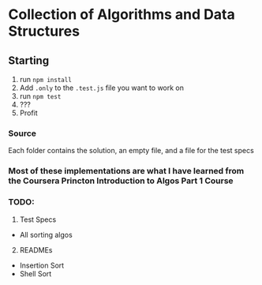 # Collection of Algorithms and Data Structures

## Starting
1. run `npm install`
2. Add `.only` to the `.test.js` file you want to work on
3. run `npm test`
4. ???
5. Profit

### Source
  Each folder contains the solution, an empty file, and a file for the test specs


### Most of these implementations are what I have learned from the Coursera Princton Introduction to Algos Part 1 Course

### TODO:
1. Test Specs
  * All sorting algos
2. READMEs
  * Insertion Sort
  * Shell Sort


